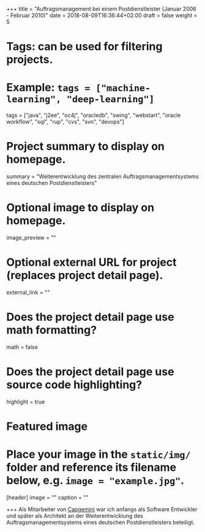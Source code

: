 +++
title = "Auftragsmanagement bei einem Postdienstleister (Januar 2006 - Februar 2010)"
date = 2018-08-09T16:36:44+02:00
draft = false
weight = 5

# Tags: can be used for filtering projects.
# Example: `tags = ["machine-learning", "deep-learning"]`
tags = ["java", "j2ee", "oc4j", "oracledb", "swing", "webstart", "oracle workflow", "sql", "rup", "cvs", "svn", "devops"]

# Project summary to display on homepage.
summary = "Weiterentwicklung des zentralen Auftragsmanagementsystems eines deutschen Postdienstleisters"

# Optional image to display on homepage.
image_preview = ""

# Optional external URL for project (replaces project detail page).
external_link = ""

# Does the project detail page use math formatting?
math = false

# Does the project detail page use source code highlighting?
highlight = true

# Featured image
# Place your image in the `static/img/` folder and reference its filename below, e.g. `image = "example.jpg"`.
[header]
image = ""
caption = ""

+++
Als Mitarbeiter von [Capgemini](https://de.wikipedia.org/wiki/Capgemini) war ich anfangs als Software Entwickler und später als Architekt an der Weiterentwicklung des Auftragsmanagementsystems eines deutschen Postdienstleisters beteiligt.
